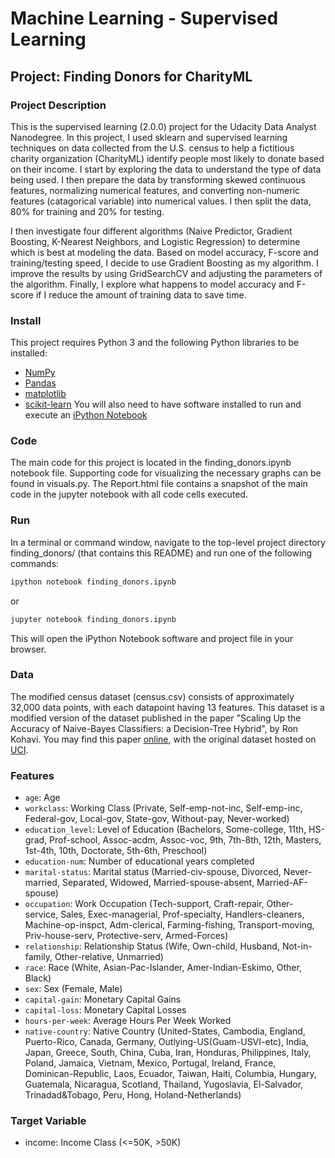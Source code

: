 # Machine Learning - Supervised Learning
## Project: Finding Donors for CharityML

### Project Description
This is the supervised learning (2.0.0) project for the Udacity Data Analyst Nanodegree. In this project, I used sklearn and supervised learning techniques on data collected from the U.S. census to help a fictitious charity organization (CharityML) identify people most likely to donate based on their income. I start by exploring the data to understand the type of data being used. I then prepare the data by transforming skewed continuous features, normalizing numerical features, and converting non-numeric features (catagorical variable) into numerical values. I then split the data, 80% for training and 20% for testing.

I then investigate four different algorithms (Naive Predictor, Gradient Boosting, K-Nearest Neighbors, and Logistic Regression) to determine which is best at modeling the data. Based on model accuracy, F-score and training/testing speed, I decide to use Gradient Boosting as my algorithm. I improve the results by using GridSearchCV and adjusting the parameters of the algorithm. Finally, I explore what happens to model accuracy and F-score if I reduce the amount of training data to save time.

### Install
This project requires Python 3 and the following Python libraries to be installed:

- [NumPy](http://www.numpy.org/)
- [Pandas](http://pandas.pydata.org)
- [matplotlib](http://matplotlib.org/)
- [scikit-learn](http://scikit-learn.org/stable/)
You will also need to have software installed to run and execute an [iPython Notebook](http://ipython.org/notebook.html)

### Code
The main code for this project is located in the finding_donors.ipynb notebook file. Supporting code for visualizing the necessary graphs can be found in visuals.py. The Report.html file contains a snapshot of the main code in the jupyter notebook with all code cells executed.

### Run
In a terminal or command window, navigate to the top-level project directory finding_donors/ (that contains this README) and run one of the following commands:

```bash
ipython notebook finding_donors.ipynb
```  
or
```bash
jupyter notebook finding_donors.ipynb
```
This will open the iPython Notebook software and project file in your browser.

### Data
The modified census dataset (census.csv) consists of approximately 32,000 data points, with each datapoint having 13 features. This dataset is a modified version of the dataset published in the paper "Scaling Up the Accuracy of Naive-Bayes Classifiers: a Decision-Tree Hybrid", by Ron Kohavi. You may find this paper [online](https://www.aaai.org/Papers/KDD/1996/KDD96-033.pdf), with the original dataset hosted on [UCI](https://archive.ics.uci.edu/ml/datasets/Census+Income).

### Features
- `age`: Age
- `workclass`: Working Class (Private, Self-emp-not-inc, Self-emp-inc, Federal-gov, Local-gov, State-gov, Without-pay, Never-worked)
- `education_level`: Level of Education (Bachelors, Some-college, 11th, HS-grad, Prof-school, Assoc-acdm, Assoc-voc, 9th, 7th-8th, 12th, Masters, 1st-4th, 10th, Doctorate, 5th-6th, Preschool)
- `education-num`: Number of educational years completed
- `marital-status`: Marital status (Married-civ-spouse, Divorced, Never-married, Separated, Widowed, Married-spouse-absent, Married-AF-spouse)
- `occupation`: Work Occupation (Tech-support, Craft-repair, Other-service, Sales, Exec-managerial, Prof-specialty, Handlers-cleaners, Machine-op-inspct, Adm-clerical, Farming-fishing, Transport-moving, Priv-house-serv, Protective-serv, Armed-Forces)
- `relationship`: Relationship Status (Wife, Own-child, Husband, Not-in-family, Other-relative, Unmarried)
- `race`: Race (White, Asian-Pac-Islander, Amer-Indian-Eskimo, Other, Black)
- `sex`: Sex (Female, Male)
- `capital-gain`: Monetary Capital Gains
- `capital-loss`: Monetary Capital Losses
- `hours-per-week`: Average Hours Per Week Worked
- `native-country`: Native Country (United-States, Cambodia, England, Puerto-Rico, Canada, Germany, Outlying-US(Guam-USVI-etc), India, Japan, Greece, South, China, Cuba, Iran, Honduras, Philippines, Italy, Poland, Jamaica, Vietnam, Mexico, Portugal, Ireland, France, Dominican-Republic, Laos, Ecuador, Taiwan, Haiti, Columbia, Hungary, Guatemala, Nicaragua, Scotland, Thailand, Yugoslavia, El-Salvador, Trinadad&Tobago, Peru, Hong, Holand-Netherlands)

### Target Variable

- income: Income Class (<=50K, >50K)
